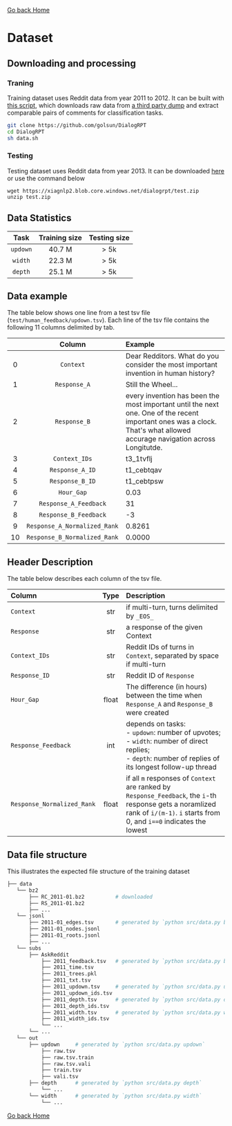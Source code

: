 [Go back Home](.)

# Dataset

## Downloading and processing

### Traning
Training dataset uses Reddit data from year 2011 to 2012. It can be built with [this script](https://github.com/golsun/DialogRPT/blob/master/data.sh), which downloads raw data from [a third party dump](https://files.pushshift.io/reddit) and extract comparable pairs of comments for classification tasks. 

```bash
git clone https://github.com/golsun/DialogRPT
cd DialogRPT
sh data.sh
```

### Testing
Testing dataset uses Reddit data from year 2013. It can be downloaded [here](https://xiagnlp2.blob.core.windows.net/dialogrpt/test.zip) or use the command below
```
wget https://xiagnlp2.blob.core.windows.net/dialogrpt/test.zip
unzip test.zip
```

## Data Statistics

|   Task  | Training size | Testing size |
| :------:| :------------: | :---:|
| `updown`|  40.7 M | > 5k |
| `width` | 22.3 M | > 5k |
| `depth` | 25.1 M | > 5k |


## Data example
The table below shows one line from a test tsv file (`test/human_feedback/updown.tsv`). Each line of the tsv file contains the following 11 columns delimited by tab.

|  | Column | Example |
| :-----: | :--------: | :-------- |
| 0 | `Context` | Dear Redditors. What do you consider the most important invention in human history? |
| 1 | `Response_A` | Still the Wheel... |
| 2 | `Response_B` | every invention has been the most important until the next one. One of the recent important ones was a clock. That's what allowed accurage navigation across Longitutde. |
| 3 | `Context_IDs` | t3_1tvflj |
| 4 | `Response_A_ID` | t1_cebtqav |
| 5 | `Response_B_ID` | t1_cebtpsw |
| 6 | `Hour_Gap` | 0.03 |
| 7 | `Response_A_Feedback` | 31 |
| 8 | `Response_B_Feedback` | -3 |
| 9 | `Response_A_Normalized_Rank ` | 0.8261 |
| 10 | `Response_B_Normalized_Rank ` | 0.0000 |

## Header Description
The table below describes each column of the tsv file.

| Column | Type | Description | 
| :----- | :--------: | :-------- |
| `Context` | str | if multi-turn, turns delimited by `_EOS_` |
| `Response` | str | a response of the given Context |
| `Context_IDs` | str | Reddit IDs of turns in `Context`, separated by space if multi-turn | 
| `Response_ID`  | str | Reddit ID of `Response` | 
| `Hour_Gap`  | float | The difference (in hours) between the time when `Response_A` and `Response_B` were created | 
| `Response_Feedback`  | int | depends on tasks: <br> - `updown`: number of upvotes;<br> - `width`: number of direct replies; <br> - `depth`: number of replies of its longest follow-up thread | 
| `Response_Normalized_Rank` | float | if all `m` responses of `Context` are ranked by `Response_Feedback`, the `i`-th response gets a noramlized rank of `i/(m-1)`. `i` starts from 0, and `i==0` indicates the lowest |

## Data file structure
This illustrates the expected file structure of the training dataset

```bash
├── data
   └── bz2
       ├── RC_2011-01.bz2          # downloaded
       ├── RS_2011-01.bz2
       ├── ...
   └── jsonl
       ├── 2011-01_edges.tsv       # generated by `python src/data.py bz2`
       ├── 2011-01_nodes.jsonl
       ├── 2011-01_roots.jsonl
       ├── ...
   └── subs
       ├── AskReddit
           ├── 2011_feedback.tsv   # generated by `python src/data.py basic`
           ├── 2011_time.tsv
           ├── 2011_trees.pkl
           ├── 2011_txt.tsv
           ├── 2011_updown.tsv     # generated by `python src/data.py updown`
           ├── 2011_updown_ids.tsv
           ├── 2011_depth.tsv      # generated by `python src/data.py depth`
           ├── 2011_depth_ids.tsv
           ├── 2011_width.tsv      # generated by `python src/data.py width`
           ├── 2011_width_ids.tsv
           └── ...
       └── ...
   └── out
       ├── updown     # generated by `python src/data.py updown`
           ├── raw.tsv
           ├── raw.tsv.train
           ├── raw.tsv.vali
           ├── train.tsv
           ├── vali.tsv
       ├── depth      # generated by `python src/data.py depth`
           └── ...
       └── width      # generated by `python src/data.py width`
           └── ...
```


[Go back Home](.)